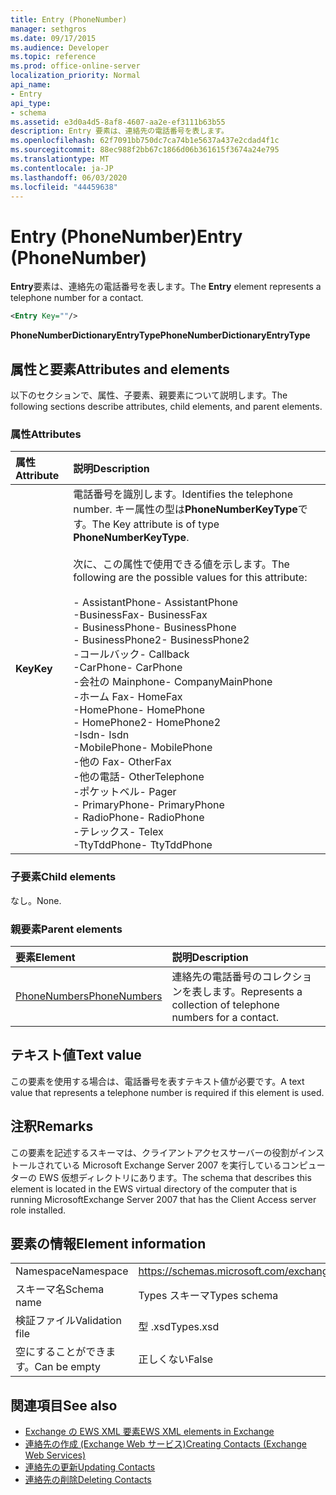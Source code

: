 ```yaml
---
title: Entry (PhoneNumber)
manager: sethgros
ms.date: 09/17/2015
ms.audience: Developer
ms.topic: reference
ms.prod: office-online-server
localization_priority: Normal
api_name:
- Entry
api_type:
- schema
ms.assetid: e3d0a4d5-8af8-4607-aa2e-ef3111b63b55
description: Entry 要素は、連絡先の電話番号を表します。
ms.openlocfilehash: 62f7091bb750dc7ca74b1e5637a437e2cdad4f1c
ms.sourcegitcommit: 88ec988f2bb67c1866d06b361615f3674a24e795
ms.translationtype: MT
ms.contentlocale: ja-JP
ms.lasthandoff: 06/03/2020
ms.locfileid: "44459638"
---
```

# <a name="entry-phonenumber"></a><span data-ttu-id="a6d47-103">Entry (PhoneNumber)</span><span class="sxs-lookup"><span data-stu-id="a6d47-103">Entry (PhoneNumber)</span></span>

<span data-ttu-id="a6d47-104">**Entry**要素は、連絡先の電話番号を表します。</span><span class="sxs-lookup"><span data-stu-id="a6d47-104">The **Entry** element represents a telephone number for a contact.</span></span> 
  
```xml
<Entry Key=""/>
```

 <span data-ttu-id="a6d47-105">**PhoneNumberDictionaryEntryType**</span><span class="sxs-lookup"><span data-stu-id="a6d47-105">**PhoneNumberDictionaryEntryType**</span></span>
## <a name="attributes-and-elements"></a><span data-ttu-id="a6d47-106">属性と要素</span><span class="sxs-lookup"><span data-stu-id="a6d47-106">Attributes and elements</span></span>

<span data-ttu-id="a6d47-107">以下のセクションで、属性、子要素、親要素について説明します。</span><span class="sxs-lookup"><span data-stu-id="a6d47-107">The following sections describe attributes, child elements, and parent elements.</span></span>
  
### <a name="attributes"></a><span data-ttu-id="a6d47-108">属性</span><span class="sxs-lookup"><span data-stu-id="a6d47-108">Attributes</span></span>

|<span data-ttu-id="a6d47-109">**属性**</span><span class="sxs-lookup"><span data-stu-id="a6d47-109">**Attribute**</span></span>|<span data-ttu-id="a6d47-110">**説明**</span><span class="sxs-lookup"><span data-stu-id="a6d47-110">**Description**</span></span>|
|:-----|:-----|
|<span data-ttu-id="a6d47-111">**Key**</span><span class="sxs-lookup"><span data-stu-id="a6d47-111">**Key**</span></span> <br/> | <span data-ttu-id="a6d47-112">電話番号を識別します。</span><span class="sxs-lookup"><span data-stu-id="a6d47-112">Identifies the telephone number.</span></span> <span data-ttu-id="a6d47-113">キー属性の型は**PhoneNumberKeyType**です。</span><span class="sxs-lookup"><span data-stu-id="a6d47-113">The Key attribute is of type **PhoneNumberKeyType**.</span></span><br/><br/> <span data-ttu-id="a6d47-114">次に、この属性で使用できる値を示します。</span><span class="sxs-lookup"><span data-stu-id="a6d47-114">The following are the possible values for this attribute:</span></span><br/><br/><span data-ttu-id="a6d47-115">- AssistantPhone</span><span class="sxs-lookup"><span data-stu-id="a6d47-115">-  AssistantPhone</span></span>  <br/><span data-ttu-id="a6d47-116">-BusinessFax</span><span class="sxs-lookup"><span data-stu-id="a6d47-116">-  BusinessFax</span></span>  <br/><span data-ttu-id="a6d47-117">- BusinessPhone</span><span class="sxs-lookup"><span data-stu-id="a6d47-117">-  BusinessPhone</span></span>  <br/><span data-ttu-id="a6d47-118">- BusinessPhone2</span><span class="sxs-lookup"><span data-stu-id="a6d47-118">-  BusinessPhone2</span></span>  <br/><span data-ttu-id="a6d47-119">-コールバック</span><span class="sxs-lookup"><span data-stu-id="a6d47-119">-  Callback</span></span>  <br/><span data-ttu-id="a6d47-120">-CarPhone</span><span class="sxs-lookup"><span data-stu-id="a6d47-120">-  CarPhone</span></span>  <br/><span data-ttu-id="a6d47-121">-会社の Mainphone</span><span class="sxs-lookup"><span data-stu-id="a6d47-121">-  CompanyMainPhone</span></span>  <br/><span data-ttu-id="a6d47-122">-ホーム Fax</span><span class="sxs-lookup"><span data-stu-id="a6d47-122">-  HomeFax</span></span>  <br/><span data-ttu-id="a6d47-123">-HomePhone</span><span class="sxs-lookup"><span data-stu-id="a6d47-123">-  HomePhone</span></span>  <br/><span data-ttu-id="a6d47-124">- HomePhone2</span><span class="sxs-lookup"><span data-stu-id="a6d47-124">-  HomePhone2</span></span>  <br/><span data-ttu-id="a6d47-125">-Isdn</span><span class="sxs-lookup"><span data-stu-id="a6d47-125">-  Isdn</span></span>  <br/><span data-ttu-id="a6d47-126">-MobilePhone</span><span class="sxs-lookup"><span data-stu-id="a6d47-126">-  MobilePhone</span></span>  <br/><span data-ttu-id="a6d47-127">-他の Fax</span><span class="sxs-lookup"><span data-stu-id="a6d47-127">-  OtherFax</span></span>  <br/><span data-ttu-id="a6d47-128">-他の電話</span><span class="sxs-lookup"><span data-stu-id="a6d47-128">-  OtherTelephone</span></span>  <br/><span data-ttu-id="a6d47-129">-ポケットベル</span><span class="sxs-lookup"><span data-stu-id="a6d47-129">-  Pager</span></span>  <br/><span data-ttu-id="a6d47-130">- PrimaryPhone</span><span class="sxs-lookup"><span data-stu-id="a6d47-130">-  PrimaryPhone</span></span>  <br/><span data-ttu-id="a6d47-131">- RadioPhone</span><span class="sxs-lookup"><span data-stu-id="a6d47-131">-  RadioPhone</span></span>  <br/><span data-ttu-id="a6d47-132">-テレックス</span><span class="sxs-lookup"><span data-stu-id="a6d47-132">-  Telex</span></span>  <br/><span data-ttu-id="a6d47-133">-TtyTddPhone</span><span class="sxs-lookup"><span data-stu-id="a6d47-133">-  TtyTddPhone</span></span>  <br/> |
   
### <a name="child-elements"></a><span data-ttu-id="a6d47-134">子要素</span><span class="sxs-lookup"><span data-stu-id="a6d47-134">Child elements</span></span>

<span data-ttu-id="a6d47-135">なし。</span><span class="sxs-lookup"><span data-stu-id="a6d47-135">None.</span></span>
  
### <a name="parent-elements"></a><span data-ttu-id="a6d47-136">親要素</span><span class="sxs-lookup"><span data-stu-id="a6d47-136">Parent elements</span></span>

|<span data-ttu-id="a6d47-137">**要素**</span><span class="sxs-lookup"><span data-stu-id="a6d47-137">**Element**</span></span>|<span data-ttu-id="a6d47-138">**説明**</span><span class="sxs-lookup"><span data-stu-id="a6d47-138">**Description**</span></span>|
|:-----|:-----|
|[<span data-ttu-id="a6d47-139">PhoneNumbers</span><span class="sxs-lookup"><span data-stu-id="a6d47-139">PhoneNumbers</span></span>](phonenumbers.md) <br/> |<span data-ttu-id="a6d47-140">連絡先の電話番号のコレクションを表します。</span><span class="sxs-lookup"><span data-stu-id="a6d47-140">Represents a collection of telephone numbers for a contact.</span></span>  <br/> |
   
## <a name="text-value"></a><span data-ttu-id="a6d47-141">テキスト値</span><span class="sxs-lookup"><span data-stu-id="a6d47-141">Text value</span></span>

<span data-ttu-id="a6d47-142">この要素を使用する場合は、電話番号を表すテキスト値が必要です。</span><span class="sxs-lookup"><span data-stu-id="a6d47-142">A text value that represents a telephone number is required if this element is used.</span></span>
  
## <a name="remarks"></a><span data-ttu-id="a6d47-143">注釈</span><span class="sxs-lookup"><span data-stu-id="a6d47-143">Remarks</span></span>

<span data-ttu-id="a6d47-144">この要素を記述するスキーマは、クライアントアクセスサーバーの役割がインストールされている Microsoft Exchange Server 2007 を実行しているコンピューターの EWS 仮想ディレクトリにあります。</span><span class="sxs-lookup"><span data-stu-id="a6d47-144">The schema that describes this element is located in the EWS virtual directory of the computer that is running MicrosoftExchange Server 2007 that has the Client Access server role installed.</span></span>
  
## <a name="element-information"></a><span data-ttu-id="a6d47-145">要素の情報</span><span class="sxs-lookup"><span data-stu-id="a6d47-145">Element information</span></span>

|||
|:-----|:-----|
|<span data-ttu-id="a6d47-146">Namespace</span><span class="sxs-lookup"><span data-stu-id="a6d47-146">Namespace</span></span>  <br/> |https://schemas.microsoft.com/exchange/services/2006/types  <br/> |
|<span data-ttu-id="a6d47-147">スキーマ名</span><span class="sxs-lookup"><span data-stu-id="a6d47-147">Schema name</span></span>  <br/> |<span data-ttu-id="a6d47-148">Types スキーマ</span><span class="sxs-lookup"><span data-stu-id="a6d47-148">Types schema</span></span>  <br/> |
|<span data-ttu-id="a6d47-149">検証ファイル</span><span class="sxs-lookup"><span data-stu-id="a6d47-149">Validation file</span></span>  <br/> |<span data-ttu-id="a6d47-150">型 .xsd</span><span class="sxs-lookup"><span data-stu-id="a6d47-150">Types.xsd</span></span>  <br/> |
|<span data-ttu-id="a6d47-151">空にすることができます。</span><span class="sxs-lookup"><span data-stu-id="a6d47-151">Can be empty</span></span>  <br/> |<span data-ttu-id="a6d47-152">正しくない</span><span class="sxs-lookup"><span data-stu-id="a6d47-152">False</span></span>  <br/> |
   
## <a name="see-also"></a><span data-ttu-id="a6d47-153">関連項目</span><span class="sxs-lookup"><span data-stu-id="a6d47-153">See also</span></span>

- [<span data-ttu-id="a6d47-154">Exchange の EWS XML 要素</span><span class="sxs-lookup"><span data-stu-id="a6d47-154">EWS XML elements in Exchange</span></span>](ews-xml-elements-in-exchange.md)
- [<span data-ttu-id="a6d47-155">連絡先の作成 (Exchange Web サービス)</span><span class="sxs-lookup"><span data-stu-id="a6d47-155">Creating Contacts (Exchange Web Services)</span></span>](https://msdn.microsoft.com/library/4845917e-70d1-481c-bbd7-011ec6571789%28Office.15%29.aspx) 
- [<span data-ttu-id="a6d47-156">連絡先の更新</span><span class="sxs-lookup"><span data-stu-id="a6d47-156">Updating Contacts</span></span>](https://msdn.microsoft.com/library/9a865953-b94a-4229-b632-2dee433314be%28Office.15%29.aspx)  
- [<span data-ttu-id="a6d47-157">連絡先の削除</span><span class="sxs-lookup"><span data-stu-id="a6d47-157">Deleting Contacts</span></span>](https://msdn.microsoft.com/library/fcc3dc84-cd3e-455e-a1a7-ae6921c9b588%28Office.15%29.aspx)


